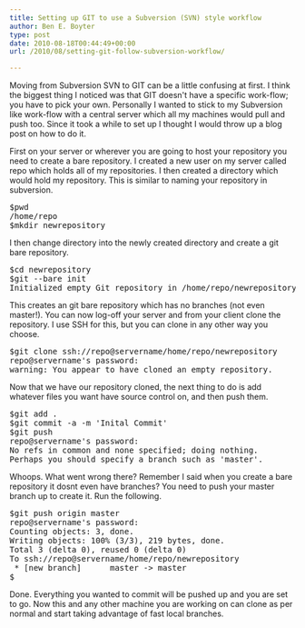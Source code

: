 ```yaml
---
title: Setting up GIT to use a Subversion (SVN) style workflow
author: Ben E. Boyter
type: post
date: 2010-08-18T00:44:49+00:00
url: /2010/08/setting-git-follow-subversion-workflow/

---
```

Moving from Subversion SVN to GIT can be a little confusing at first. I think the biggest thing I noticed was that GIT doesn't have a specific work-flow; you have to pick your own. Personally I wanted to stick to my Subversion like work-flow with a central server which all my machines would pull and push too. Since it took a while to set up I thought I would throw up a blog post on how to do it.

First on your server or wherever you are going to host your repository you need to create a bare repository. I created a new user on my server called repo which holds all of my repositories. I then created a directory which would hold my repository. This is similar to naming your repository in subversion.

<pre>$pwd
/home/repo
$mkdir newrepository</pre>

I then change directory into the newly created directory and create a git bare repository.

<pre>$cd newrepository
$git --bare init
Initialized empty Git repository in /home/repo/newrepository/</pre>

This creates an git bare repository which has no branches (not even master!). You can now log-off your server and from your client clone the repository. I use SSH for this, but you can clone in any other way you choose.

<pre>$git clone ssh://repo@servername/home/repo/newrepository
repo@servername's password:
warning: You appear to have cloned an empty repository.</pre>

Now that we have our repository cloned, the next thing to do is add whatever files you want have source control on, and then push them.

<pre>$git add .
$git commit -a -m 'Inital Commit'
$git push
repo@servername's password:
No refs in common and none specified; doing nothing.
Perhaps you should specify a branch such as 'master'.</pre>

Whoops. What went wrong there? Remember I said when you create a bare repository it dosnt even have branches? You need to push your master branch up to create it. Run the following.

<pre>$git push origin master
repo@servername's password:
Counting objects: 3, done.
Writing objects: 100% (3/3), 219 bytes, done.
Total 3 (delta 0), reused 0 (delta 0)
To ssh://repo@servername/home/repo/newrepository
 * [new branch]      master -&gt; master
$</pre>

Done. Everything you wanted to commit will be pushed up and you are set to go. Now this and any other machine you are working on can clone as per normal and start taking advantage of fast local branches.